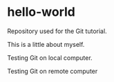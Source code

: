 # hello-world
Repository used for the Git tutorial.

This is a little about myself.

Testing Git on local computer.

Testing Git on remote computer
